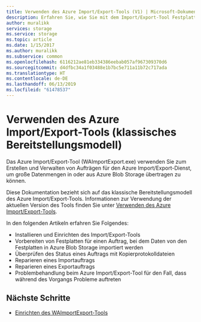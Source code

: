 ```yaml
---
title: Verwenden des Azure Import/Export-Tools (V1) | Microsoft-Dokumentation
description: Erfahren Sie, wie Sie mit dem Import/Export-Tool Festplatten für einen Importauftrag vorbereiten sowie einen Import- oder Exportauftrag reparieren.
author: muralikk
services: storage
ms.service: storage
ms.topic: article
ms.date: 1/15/2017
ms.author: muralikk
ms.subservice: common
ms.openlocfilehash: 6116212ae81eb334386eebab057af967309370d6
ms.sourcegitcommit: d4dfbc34a1f03488e1b7bc5e711a11b72c717ada
ms.translationtype: HT
ms.contentlocale: de-DE
ms.lasthandoff: 06/13/2019
ms.locfileid: "61478537"
---
```

# <a name="using-the-azure-importexport-tool-classic-deployment-model"></a>Verwenden des Azure Import/Export-Tools (klassisches Bereitstellungsmodell)

Das Azure Import/Export-Tool (WAImportExport.exe) verwenden Sie zum Erstellen und Verwalten von Aufträgen für den Azure Import/Export-Dienst, um große Datenmengen in oder aus Azure Blob Storage übertragen zu können.

Diese Dokumentation bezieht sich auf das klassische Bereitstellungsmodell des Azure Import/Export-Tools. Informationen zur Verwendung der aktuellen Version des Tools finden Sie unter [Verwenden des Azure Import/Export-Tools](../storage-import-export-tool-how-to.md).

In den folgenden Artikeln erfahren Sie Folgendes:

- Installieren und Einrichten des Import/Export-Tools
- Vorbereiten von Festplatten für einen Auftrag, bei dem Daten von den Festplatten in Azure Blob Storage importiert werden
- Überprüfen des Status eines Auftrags mit Kopierprotokolldateien 
- Reparieren eines Importauftrags 
- Reparieren eines Exportauftrags 
- Problembehandlung beim Azure Import/Export-Tool für den Fall, dass während des Vorgangs Probleme auftreten 

## <a name="next-steps"></a>Nächste Schritte

* [Einrichten des WAImportExport-Tools](../storage-import-export-tool-how-to.md)

